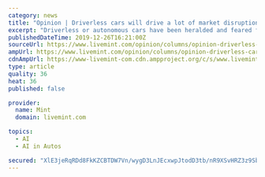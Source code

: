 ```yaml
---
category: news
title: "Opinion | Driverless cars will drive a lot of market disruption in the 2020s"
excerpt: "Driverless or autonomous cars have been heralded and feared for many years now. They perhaps represent the convergence of every technology that we know today. They run on artificial intelligence, and machine-learning algorithms power its autonomy."
publishedDateTime: 2019-12-26T16:21:00Z
sourceUrl: https://www.livemint.com/opinion/columns/opinion-driverless-cars-will-drive-a-lot-of-market-disruption-in-the-2020s-11577375858037.html
ampUrl: https://www.livemint.com/opinion/columns/opinion-driverless-cars-will-drive-a-lot-of-market-disruption-in-the-2020s/amp-11577375858037.html
cdnAmpUrl: https://www-livemint-com.cdn.ampproject.org/c/s/www.livemint.com/opinion/columns/opinion-driverless-cars-will-drive-a-lot-of-market-disruption-in-the-2020s/amp-11577375858037.html
type: article
quality: 36
heat: 36
published: false

provider:
  name: Mint
  domain: livemint.com

topics:
  - AI
  - AI in Autos

secured: "XlE3jeRqRDd8FkKZCBTDW7Vn/wygD3LnJEcxwpJtodD3tb/nR9XSvHRZ3z9SbenraZkQCiIi8AW+EDnRWyD5En050bpc0o+kVdXkZFMlVxqCXppSGA2C/dHBiqefSRHe1Lu0uElgPqndy4XkvW3xfQq2CJUvZB24P0QkfWCoINKwLmL975W7e0dVM1FYrLTTkcwWSVrrZYpGkPnYXQ8OMwt6nWPHtd6+1EvSi4PzJWYgNwHwgJiWejth/nc75IYbe2KQGoKIvIilZKNiZukegNRuXuu7bs/tYBhMcYtLW0k=;UeDDdux5F1OOjpbfMueDUw=="
---
```


